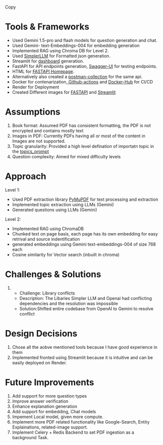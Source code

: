 Copy
# Tools & Frameworks
- Used Gemini 1.5-pro and flash models for question generation and chat.
- Used Gemini- text-Embeddings-004 for embedding generation
- Implemented RAG using Chroma DB for Level 2.
- Used [SimplerLLM](https://github.com/hassancs91/SimplerLLM) for Formatted json generation.
- Streamlit for [dashboard](https://advance-question-generator-streamlit.onrender.com) generation.
- FastAPI for API endpoints generation, [Swagger-UI](https://advance-question-generator-fastapi.onrender.com/docs) for testing endpoints.
- HTML for [FASTAPI Homepage](https://advance-question-generator-fastapi.onrender.com).
- Alternatively also created a [postman-collection](src/constants/Advance-MCQ-Generator.postman_collection.json) for the same api.
- Docker for contenarization,[ Github-actions](https://github.com/Praj-17/Advance-MCQ-Generator) and [Docker-Hub]() for CI/CD
- Render for Deployment
- Created Different images for [FASTAPI]( prajwal1717/advance-question-generator-fastapi:latest ) and [Streamlit](prajwal1717/advance-question-generator-streamlit:latest)

# Assumptions
1. Book format: Assumed PDF has consistent formatting, the PDF is not encrypted and contains mostly text
2. Images in PDF: Currently PDFs having all or most of the content in Images are not supported.
3. Topic granularity: Provided a high level defination of importatn topic in the  [topics_prompt](src/constants/level_1_topics.prompt)
4. Question complexity: Aimed for mixed difficulty levels

# Approach
Level 1:
- Used PDF extraction library [PyMuPDF](https://pymupdf.readthedocs.io/en/latest/) for text processing and extraction
- Implemented topic extraction using LLMs (Gemini)
- Generated questions using LLMs (Gemini)

Level 2:
- Implemented RAG using ChromaDB
- Chunked text on page basis, each page has its own embedding for easy retrival and source indentification
- generated embeddings using Gemini text-embeddings-004 of size 768 each
- Cosine similarity for Vector search (inbuilt in chroma)

# Challenges & Solutions
1. - Challenge: Library conflicts
   - Description: The Libaries Simpler LLM and Openai had conflicting dependencies and the resolution was impossible
   - Solution:Shifted entire codebase from OpenAI to Gemini to resolve conflict


# Design Decisions
1. Chose all the aobve mentioned tools because I have good experience in them
2. Implemented fronted using Streamlit because it is intuitive and can be easily deployed on Render.

# Future Improvements
1. Add support for more question types
2. Improve answer verification
3. Enhance explanation generation
4. Add support for embedding, Chat models
5. Impement Local model, given more compute.
6. Implement more PDF related functionality like Google-Search, Entity Explainations, related-image support. 
7. Implement Celery + Redis Backend to set PDF ingestion as a background Task. 
